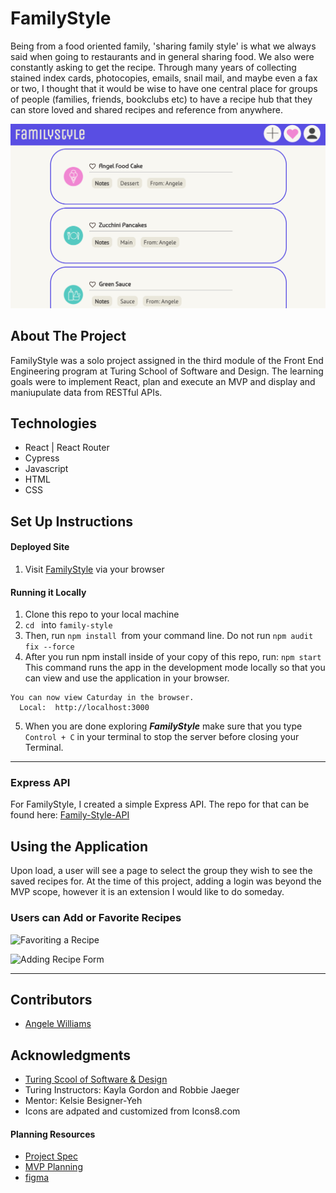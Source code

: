 # FamilyStyle
 Being from a food oriented family, 'sharing family style' is what we always said when going to restaurants and in general sharing food. We also were constantly asking to get the recipe. Through many years of collecting stained index cards, photocopies, emails, snail mail, and maybe even a fax or two, I thought that it would be wise to have one central place for groups of people (families, friends, bookclubs etc) to have a recipe hub that they can store loved and shared recipes and reference from anywhere. 

![Recipes](/src/Images/recipes.png)

## About The Project
FamilyStyle was a solo project assigned in the third module of the Front End Engineering program at Turing School of Software and Design. The learning goals were to implement React, plan and execute an MVP and display and maniupulate data from RESTful APIs. 

## Technologies
* React | React Router
* Cypress
* Javascript
* HTML
* CSS

## Set Up Instructions
#### Deployed Site
1. Visit [FamilyStyle]( https://family-style.herokuapp.com/) via your browser

#### Running it Locally
1. Clone this repo to your local machine
2. `cd ` into `family-style`
3. Then, run `npm install `from your command line. Do not run `npm audit fix --force`
4. After you run npm install inside of your copy of this repo, run:
`npm start`
This command runs the app in the development mode locally so that you can view and use the application in your browser.
```
You can now view Caturday in the browser.
  Local:  http://localhost:3000
```

5. When you are done exploring _**FamilyStyle**_ make sure that you type `Control + C` in your terminal to stop the server before closing your Terminal.
---
### Express API 
For FamilyStyle, I created a simple Express API. The repo for that can be found here: [Family-Style-API](https://github.com/angelewilliams/api-family-style)

## Using the Application
Upon load, a user will see a page to select the group they wish to see the saved recipes for. At the time of this project, adding a login was beyond the MVP scope, however it is an extension I would like to do someday. 

### Users can Add or Favorite Recipes 

![Favoriting a Recipe](https://media.giphy.com/media/yaBHXWlpc3O2FE3VeZ/giphy.gif)

![Adding Recipe Form](https://media.giphy.com/media/1v0D9F8KTcvikezXOv/giphy.gif)



----
## Contributors
- [Angele Williams](https://github.com/angelewilliams)

## Acknowledgments

* [Turing Scool of Software & Design](https://turing.edu/)
* Turing Instructors: Kayla Gordon and Robbie Jaeger
* Mentor: Kelsie Besigner-Yeh
* Icons are adpated and customized from Icons8.com


#### Planning Resources
* [Project Spec](https://frontend.turing.edu/projects/module-3/showcase.html)
* [MVP Planning](https://docs.google.com/document/d/1M1eMH3h6IY1Q6PFv-rs2hmcqOgAt_IYi5AYOhwaO2Nk/edit)
* [figma](https://www.figma.com/file/z62sIwoX9EdVwouLNCUGoL/FamilyStyle?node-id=0%3A1)

